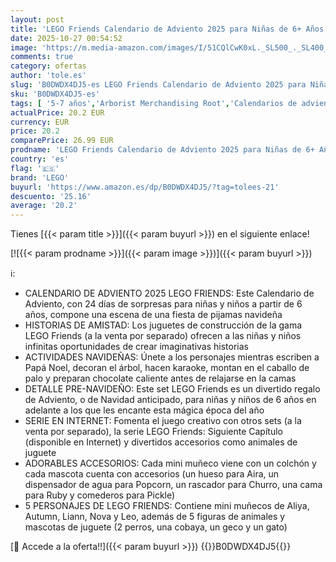 ```yaml
---
layout: post
title: 'LEGO Friends Calendario de Adviento 2025 para Niñas de 6+ Años - Juguete para la Cuenta Atrás de Navidad con 24 Sorpresas Inc. 5 Mini Muñecas  5 Figuras de Animales y Accesorios Adorables 42668'
date: 2025-10-27 00:54:52
image: 'https://m.media-amazon.com/images/I/51CQlCwK0xL._SL500_._SL400_.jpg'
comments: true
category: ofertas
author: 'tole.es'
slug: 'B0DWDX4DJ5-es LEGO Friends Calendario de Adviento 2025 para Niñas de 6+...'
sku: 'B0DWDX4DJ5-es'
tags: [ '5-7 años','Arborist Merchandising Root','Calendarios de adviento de juguete','Juguetes','Juguetes y juegos','Paid Social - CML Toys','Self Service','Special Features Stores','TB selection','TLW selection','Top brands in Toys','adviento','b6d17eda-2c26-45ed-a098-453a9f96e839_0','b6d17eda-2c26-45ed-a098-453a9f96e839_3601','b6d17eda-2c26-45ed-a098-453a9f96e839_6301','b6d17eda-2c26-45ed-a098-453a9f96e839_7701','lego','navidad','🇪🇸', ]
actualPrice: 20.2 EUR
currency: EUR
price: 20.2
comparePrice: 26.99 EUR
prodname: 'LEGO Friends Calendario de Adviento 2025 para Niñas de 6+ Años - Juguete para la Cuenta Atrás de Navidad con 24 Sorpresas Inc. 5 Mini Muñecas  5 Figuras de Animales y Accesorios Adorables 42668'
country: 'es'
flag: '🇪🇸'
brand: 'LEGO'
buyurl: 'https://www.amazon.es/dp/B0DWDX4DJ5/?tag=tolees-21'
descuento: '25.16'
average: '20.2'
---
```


Tienes [{{< param title >}}]({{< param buyurl >}}) en el siguiente enlace!

[![{{< param prodname >}}]({{< param image >}})]({{< param buyurl >}})

ℹ️:

- CALENDARIO DE ADVIENTO 2025 LEGO FRIENDS: Este Calendario de Adviento, con 24 días de sorpresas para niñas y niños a partir de 6 años, compone una escena de una fiesta de pijamas navideña
- HISTORIAS DE AMISTAD: Los juguetes de construcción de la gama LEGO Friends (a la venta por separado) ofrecen a las niñas y niños infinitas oportunidades de crear imaginativas historias
- ACTIVIDADES NAVIDEÑAS: Únete a los personajes mientras escriben a Papá Noel, decoran el árbol, hacen karaoke, montan en el caballo de palo y preparan chocolate caliente antes de relajarse en la camas
- DETALLE PRE-NAVIDEÑO: Este set LEGO Friends es un divertido regalo de Adviento, o de Navidad anticipado, para niñas y niños de 6 años en adelante a los que les encante esta mágica época del año
- SERIE EN INTERNET: Fomenta el juego creativo con otros sets (a la venta por separado), la serie LEGO Friends: Siguiente Capítulo (disponible en Internet) y divertidos accesorios como animales de juguete
- ADORABLES ACCESORIOS: Cada mini muñeco viene con un colchón y cada mascota cuenta con accesorios (un hueso para Aira, un dispensador de agua para Popcorn, un rascador para Churro, una cama para Ruby y comederos para Pickle)
- 5 PERSONAJES DE LEGO FRIENDS: Contiene mini muñecos de Aliya, Autumn, Liann, Nova y Leo, además de 5 figuras de animales y mascotas de juguete (2 perros, una cobaya, un geco y un gato)

[🛒 Accede a la oferta!!]({{< param buyurl >}})
{{<world>}}B0DWDX4DJ5{{</world>}}
